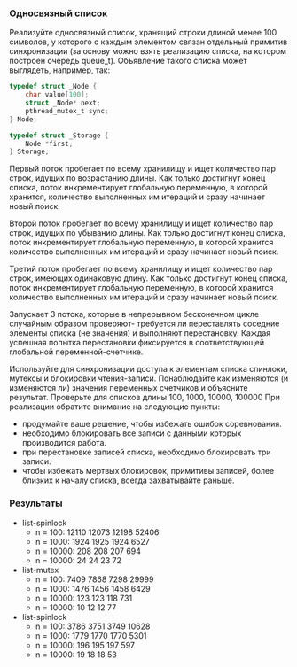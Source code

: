 
### Односвязный список

Реализуйте односвязный список, хранящий строки длиной менее 100 символов, у которого с каждым элементом связан отдельный примитив синхронизации (за основу можно взять реализацию списка, на котором построен очередь queue_t). Объявление такого списка может выглядеть, например, так:

```c
typedef struct _Node {
	char value[100];
	struct _Node* next;
	pthread_mutex_t sync;
} Node;

typedef struct _Storage {
	Node *first;
} Storage;
```

Первый поток пробегает по всему хранилищу и ищет количество пар строк, идущих по возрастанию длины. Как только достигнут конец списка, поток инкрементирует глобальную переменную, в которой хранится, количество выполненных им итераций и сразу начинает новый поиск.

Второй поток пробегает по всему хранилищу и ищет количество пар строк, идущих по убыванию длины. Как только достигнут конец списка, поток инкрементирует глобальную переменную, в которой хранится количество выполненных им итераций и сразу начинает новый поиск.

Третий поток пробегает по всему хранилищу и ищет количество пар строк, имеющих одинаковую длину. Как только достигнут конец списка, поток инкрементирует глобальную переменную, в которой хранится количество выполненных им итераций и сразу начинает новый поиск.

Запускает 3 потока, которые в непрерывном бесконечном цикле случайным образом проверяют- требуется ли переставлять соседние элементы списка (не значения) и выполняют перестановку. Каждая успешная попытка перестановки фиксируется в соответствующей глобальной переменной-счетчике.

Используйте для синхронизации доступа к элементам списка спинлоки, мутексы и блокировки чтения-записи. Понаблюдайте как изменяются (и изменяются ли) значения переменных счетчиков и объясните результат. Проверьте для списков длины 100, 1000, 10000, 100000 При реализации обратите внимание на следующие пункты:
- продумайте ваше решение, чтобы избежать ошибок соревнования.
- необходимо блокировать все записи с данными которых производится работа.
- при перестановке записей списка, необходимо блокировать три записи.
- чтобы избежать мертвых блокировок, примитивы записей, более близких к началу списка, всегда захватывайте раньше.

### Результаты
- list-spinlock
	- n = 100:    12110           12073           12198           52406
	- n = 1000:   1924            1925            1924            6527
	- n = 10000:  208             208             207             694
	- n = 10000:  24              24              23              72
- list-mutex
	- n = 100:    7409            7868            7298            29999
	- n = 1000:   1476            1456            1458            6429
	- n = 10000:  123             123             118             731
	- n = 10000:  10              12              12              77
- list-spinlock
	- n = 100:    3786            3751            3749            10628
	- n = 1000:   1779            1770            1770            5301
	- n = 10000:  196             195             197             597
	- n = 10000:  19              18              18              53
